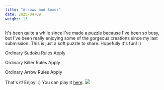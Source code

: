 ```yaml
---
title: "Arrows and Boxes"
date: 2025-04-09
weight: 13
---
```


<p>It's been quite a while since I've made a puzzle because I've been so busy, but I've been really enjoying some of the gorgeous creations since my last submission. This is just a soft puzzle to share. Hopefully it's fun! :)</p>
<p>
Ordinary Sudoku Rules Apply
</p>
<p>
Ordinary Killer Rules Apply
</p>
<p>
Ordinary Arrow Rules Apply
</p>
<p>That's it! Enjoy! :)
You can play it <a href="https://app.crackingthecryptic.com/sudoku/?puzzleid=fpuzzlesN4IgzglgXgpiBcBOANCALhNAbO8QEEAnQgewHcwACAQwDsATSgIRIA8YwRVqBXNACxKEEIAMLUAtpQAiMWrQidUhHjjAw0IgPKF6EWtUIBPSmB70SAax6UVamgAcHWIwDoZEAOaYq1LCVpPGloaYnJTHik0EkoBGEo9bzRKfVj%2BeMNSMgByKgBjCEI8nHdpLx8UkLzqTw4IqJi4ygA3Px541KaeJxhCShwAMwE6RjyhWl7KEgG0%2BOra1y4QT0IIegQAbQ3gAF9kXf29g%2BOj08OAXWRts5PDu9vdy%2Bv7m9eXp4e3z4ur74eQVpYdoIACsqG8zTkCDQKhgXx2HwBbVwABZwRBIbRobD4S88Y9fri%2FqcPkSyaT8WSLpcQJYIFgcEUarhtiA8jAGZx4BsQAAlFGiADsS15IKFIBpgOBeGFRzZHKwXJ5%2FNEAA4RWL1ZLkSJ1XL2ZzNnyAGzi1C801a1BS3AgACMdpA%2BoVSr5YpBItNKM9og95tNxol1p1eAATIHnYbuXzBaJA%2BbVXGg0igbbZft5VHlbHvebYx7tamRBGMwbFUbeYnc3zEwXg0W8HaAMxO0suit2pPm0NdvlNpOF6UgUOOyPl6Mq0MigUt81iqdz0Qtwe20MABidNMy5E2oCw%2Bg4m2Vncd3dEp7756Dx6v5s7C75neXNLLrt5J4lcv3EyVN8QIs7dU73FJ5H1Ef8zwgy9%2F3OF92wnTsYK%2FA9fz5RBwJFRMoN5WMYKuNCMPNdCgII4VYNQV8K3QpCM2%2FQ9uWVdCL0rW8YyvUDeSYkV0IfTilwlOCswIx1zmQn8jzY4UE17PiC0E8dsxAsT6K2N1RF401eNjKdyMzBS1J05TUJVZj%2B14ntnwo%2BDlQFESER2IA%3D%3D">here</a>.

<img src="/Dateien/bild.php?data=9b842b7f-13035-3030303739452d31"/>
</p>